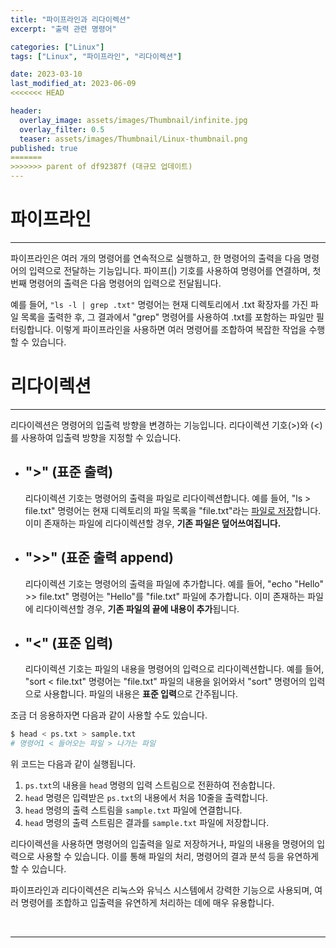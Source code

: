 ```yaml
---
title: "파이프라인과 리다이렉션"
excerpt: "출력 관련 명령어"

categories: ["Linux"]
tags: ["Linux", "파이프라인", "리다이렉션"]

date: 2023-03-10
last_modified_at: 2023-06-09
<<<<<<< HEAD

header:
  overlay_image: assets/images/Thumbnail/infinite.jpg
  overlay_filter: 0.5 
  teaser: assets/images/Thumbnail/Linux-thumbnail.png
published: true
=======
>>>>>>> parent of df92387f (대규모 업데이트)
---
```


# 파이프라인

---

 파이프라인은 여러 개의 명령어를 연속적으로 실행하고, 한 명령어의 출력을 다음 명령어의 입력으로 전달하는 기능입니다. 파이프(|) 기호를 사용하여 명령어를 연결하며, 첫 번째 명령어의 출력은 다음 명령어의 입력으로 전달됩니다.

 예를 들어, `"ls -l | grep .txt"` 명령어는 현재 디렉토리에서 .txt 확장자를 가진 파일 목록을 출력한 후, 그 결과에서 "grep" 명령어를 사용하여 .txt를 포함하는 파일만 필터링합니다. 이렇게 파이프라인을 사용하면 여러 명령어를 조합하여 복잡한 작업을 수행할 수 있습니다.

# 리다이렉션

---

 리다이렉션은 명령어의 입출력 방향을 변경하는 기능입니다. 리다이렉션 기호(>)와 (<)를 사용하여 입출력 방향을 지정할 수 있습니다.

- ## ">"  (표준 출력)

   리다이렉션 기호는 명령어의 출력을 파일로 리다이렉션합니다. 예를 들어, "ls > file.txt" 명령어는 현재 디렉토리의 파일 목록을 "file.txt"라는 <u>파일로 저장</u>합니다. 이미 존재하는 파일에 리다이렉션할 경우, **기존 파일은 덮어쓰여집니다.**

- ## ">>"  (표준 출력 append)

   리다이렉션 기호는 명령어의 출력을 파일에 추가합니다. 예를 들어, "echo "Hello" >> file.txt" 명령어는 "Hello"를 "file.txt" 파일에 추가합니다. 이미 존재하는 파일에 리다이렉션할 경우, **기존 파일의 끝에 내용이 추가**됩니다.

- ## "<"  (표준 입력)

   리다이렉션 기호는 파일의 내용을 명령어의 입력으로 리다이렉션합니다. 예를 들어, "sort < file.txt" 명령어는 "file.txt" 파일의 내용을 읽어와서 "sort" 명령어의 입력으로 사용합니다. 파일의 내용은 **표준 입력**으로 간주됩니다.

조금 더 응용하자면 다음과 같이 사용할 수도 있습니다.

```bash
$ head < ps.txt > sample.txt
# 명령어1 < 들어오는 파일 > 나가는 파일
```

위 코드는 다음과 같이 실행됩니다.

1. `ps.txt`의 내용을 `head` 명령의 입력 스트림으로 전환하여 전송합니다.
2. `head` 명령은 입력받은 `ps.txt`의 내용에서 처음 10줄을 출력합니다.
3. `head` 명령의 출력 스트림을 `sample.txt` 파일에 연결합니다.
4. `head` 명령의 출력 스트림은 결과를 `sample.txt` 파일에 저장합니다.

리다이렉션을 사용하면 명령어의 입출력을 일로 저장하거나, 파일의 내용을 명령어의 입력으로 사용할 수 있습니다. 이를 통해 파일의 처리, 명령어의 결과 분석 등을 유연하게 할 수 있습니다.

파이프라인과 리다이렉션은 리눅스와 유닉스 시스템에서 강력한 기능으로 사용되며, 여러 명령어를 조합하고 입출력을 유연하게 처리하는 데에 매우 유용합니다.

<br>

---

<br>